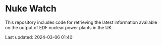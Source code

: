 # Nuke Watch

This repository includes code for retrieving the latest information available on the output of EDF nuclear power plants in the UK.

Last updated: 2024-03-06 01:40